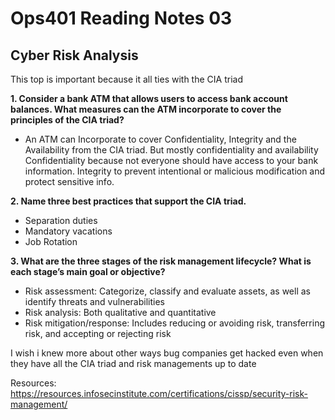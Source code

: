 # Ops401 Reading Notes 03
## Cyber Risk Analysis
This top is important because it all ties with the CIA triad 

**1. Consider a bank ATM that allows users to access bank account balances. What measures can the ATM incorporate to cover the principles of the CIA triad?**
- An ATM can Incorporate to cover Confidentiality, Integrity and the Availability from the CIA triad. But mostly confidentiality and availability   Confidentiality because not everyone should have access to your bank information. Integrity to prevent intentional or malicious modification and protect sensitive info. 

**2. Name three best practices that support the CIA triad.**
- Separation duties
- Mandatory vacations
- Job Rotation

**3. What are the three stages of the risk management lifecycle? What is each stage’s main goal or objective?**
- Risk assessment: Categorize, classify and evaluate assets, as well as identify threats and vulnerabilities
- Risk analysis: Both qualitative and quantitative
- Risk mitigation/response: Includes reducing or avoiding risk, transferring risk, and accepting or rejecting risk

I wish i knew more about other ways bug companies get hacked even when they have all the CIA triad and risk managements up to date

Resources: https://resources.infosecinstitute.com/certifications/cissp/security-risk-management/